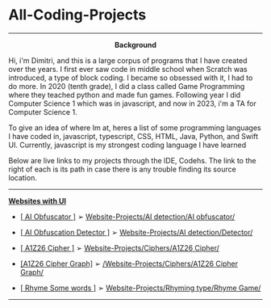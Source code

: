 # All-Coding-Projects

---
<p align="center"><b>Background</b></p>


Hi, i'm Dimitri, and this is a large corpus of programs that I have created over the years. I first ever saw code in middle school when Scratch was introduced, a type of block coding. I became so obsessed with it, I had to do more. In 2020 (tenth grade), I did a class called Game Programming where they teached python and made fun games. Following year I did Computer Science 1 which was in javascript, and now in 2023, i'm a TA for Computer Science 1. 

To give an idea of where Im at, heres a list of some programming languages I have coded in, javascript, typescript, CSS, HTML, Java, Python, and Swift UI. Currently, javascript is my strongest coding language I have learned

Below are live links to my projects through the IDE, Codehs. The link to the right of each is its path in case there is any trouble finding its source location.

---

<b><u>Websites with UI</u></b>

- [[ AI Obfuscator ]](https://codehs.com/sandbox/c14o9fe358/new-sandbox-program-105/run)  ➢  [Website-Projects/AI detection/AI obfuscator/](https://github.com/Dima49131/All-Coding-Projects/tree/main/Website-Projects/AI%20detection/AI%20obfuscator)

- [[ AI Obfuscation Detector  ]](https://codehs.com/sandbox/c14o9fe358/ai-obfuscation-detector/run)  ➢ [Website-Projects/AI detection/Detector/](https://github.com/Dima49131/All-Coding-Projects/tree/main/Website-Projects/AI%20detection/Detector)

- [[ A1Z26 Cipher ]](https://codehs.com/sandbox/c14o9fe358/a1z26-cipher-website/run) ➢ [Website-Projects/Ciphers/A1Z26 Cipher/](https://github.com/Dima49131/All-Coding-Projects/tree/main/Website-Projects/Ciphers/A1Z26%20Cipher)

- [[A1Z26 Cipher Graph]](https://codehs.com/sandbox/c14o9fe358/a1z26-cipher-graph-v2/run) ➢ [/Website-Projects/Ciphers/A1Z26 Cipher Graph/](https://github.com/Dima49131/All-Coding-Projects/tree/main/Website-Projects/Ciphers/A1Z26%20Cipher%20Graph)

- [[ Rhyme Some words ]](https://codehs.com/sandbox/c14o9fe358/program-that-does-stuff/run) ➢ [Website-Projects/Rhyming type/Rhyme Game/](https://github.com/Dima49131/All-Coding-Projects/tree/main/Website-Projects/Rhyming%20type/Rhyme%20Game)



---
